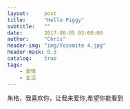 ```yaml
---
layout:     post
title:      "Hello Piggy"
subtitle:   ""
date:       2017-08-05 03:00:00
author:     "Chris"
header-img: "img/Yosemite 4.jpg"
header-mask: 0.3
catalog:    true
tags:
    - 爱情
    - 生活
---
```


> 

朱格，我喜欢你，让我来爱你,希望你能看到




